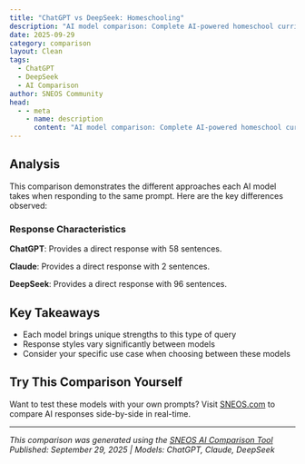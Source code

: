 ```yaml
---
title: "ChatGPT vs DeepSeek: Homeschooling"
description: "AI model comparison: Complete AI-powered homeschool curriculum design for different grade levels..."
date: 2025-09-29
category: comparison
layout: Clean
tags:
  - ChatGPT
  - DeepSeek
  - AI Comparison
author: SNEOS Community
head:
  - - meta
    - name: description
      content: "AI model comparison: Complete AI-powered homeschool curriculum design for different grade levels..."
---
```


<ChatComparison
  title="ChatGPT vs DeepSeek: Homeschooling"
  prompt="Complete AI-powered homeschool curriculum design for different grade levels"
  :responses='{
    "ChatGPT": "Creating a comprehensive AI-powered homeschool curriculum involves integrating artificial intelligence tools and resources tailored to various grade levels, ensuring personalized, adaptive, and engaging learning experiences. Below is a complete outline and design for AI-powered homeschool curricula across Elementary, Middle, and High School levels.\n\n---\n\n## 1. **Curriculum Overview**\n\n### Objectives:\n- Personalized learning tailored to student\u0027s pace and interests.\n- Adaptive assessment and feedback using AI.\n- Integration of multidisciplinary subjects with technology.\n- Development of critical thinking, creativity, and digital literacy.\n\n---\n\n## 2. **Grade Level Breakdown**\n\n### A. Elementary School (Grades K-5)\n**Focus:** Foundational skills in literacy, numeracy, science, social studies, creativity, and social-emotional learning.\n\n**AI Tools/Features:**\n- Speech-to-text and text-to-speech for reading and writing assistance.\n- Adaptive math apps (e.g., DreamBox, Prodigy).\n- Interactive story generators and reading comprehension aids.\n- AI-driven social-emotional learning platforms.\n- Virtual science labs and exploration activities.\n- Gamified learning modules.\n\n**Sample Weekly Schedule:**\n| Subject            | AI Integration Example                          | Time per week |\n|--------------------|------------------------------------------------|---------------|\n| Reading \u0026 Writing  | AI tutor with NLP for reading fluency and writing prompts | 4 hours       |\n| Math               | Adaptive math games with personalized difficulty | 4 hours       |\n| Science            | Virtual science experiments and AI chatbots for Q\u0026A | 2 hours       |\n| Social Studies     | AI-powered interactive maps and history stories | 1.5 hours     |\n| Art \u0026 Creativity   | AI-assisted drawing apps and music creation tools | 1.5 hours     |\n| Social-Emotional Learning | Emotion recognition games and digital mindfulness sessions | 1 hour        |\n\n---\n\n### B. Middle School (Grades 6-8)\n**Focus:** Building critical thinking, deeper subject knowledge, introduction to coding and data literacy.\n\n**AI Tools/Features:**\n- Intelligent tutoring systems for math and science (e.g., Khan Academy with AI).\n- AI-driven writing enhancement tools.\n- Coding platforms with AI mentors (e.g., Code.org with AI hints).\n- Data analysis and visualization using beginner-friendly AI tools.\n- AI-based research assistants for project work.\n- Virtual reality (VR) historical reconstructions and science models.\n\n**Sample Weekly Schedule:**\n| Subject            | AI Integration Example                          | Time per week |\n|--------------------|------------------------------------------------|---------------|\n| English Language Arts | AI writing assistants and literature analysis | 4 hours       |\n| Math               | Adaptive problem solvers and personalized lessons | 4 hours       |\n| Science            | AI-powered simulations and virtual labs          | 3 hours       |\n| Social Studies     | Interactive timelines and AI-facilitated debates | 2 hours       |\n| Computer Science   | AI-guided coding lessons and problem-solving      | 2 hours       |\n| Electives (Art, Music, etc.) | AI creativity tools and virtual instruments   | 2 hours       |\n\n---\n\n### C. High School (Grades 9-12)\n**Focus:** Advanced subject mastery, exam preparation, STEM integration, college/career readiness.\n\n**AI Tools/Features:**\n- Advanced AI tutors for calculus, physics, chemistry.\n- AI-powered essay grading and feedback systems.\n- Personalized SAT/ACT/GRE preparation platforms.\n- AI-assisted research databases and citation management.\n- Machine learning and AI coursework with hands-on projects.\n- Career guidance chatbots and virtual internships.\n\n**Sample Weekly Schedule:**\n| Subject            | AI Integration Example                              | Time per week |\n|--------------------|----------------------------------------------------|---------------|\n| English Literature \u0026 Composition | AI essay feedback and literary analysis tools         | 5 hours       |\n| Mathematics        | Personalized advanced math tutoring and problem sets | 5 hours       |\n| Science (Biology, Chemistry, Physics) | AI virtual labs and complex simulations                 | 5 hours       |\n| Social Studies     | AI-facilitated research projects and critical discussions | 3 hours       |\n| Computer Science \u0026 AI | Hands-on AI projects and coding mentorship            | 3 hours       |\n| Electives \u0026 Career Prep | AI career counseling and resume building apps          | 2 hours       |\n\n---\n\n## 3. **Assessment and Feedback**\n\n- Continuous formative assessments through AI analytics.\n- Adaptive tests to measure concept mastery.\n- Portfolio creation with AI curating progress.\n- Real-time feedback and customized learning path adjustments.\n- Parent/teacher dashboards with actionable insights.\n\n---\n\n## 4. **Implementation Considerations**\n\n- Select AI platforms with strong data privacy and security.\n- Incorporate offline activities to balance screen time.\n- Allow flexibility to adapt based on student\u2019s preferences and goals.\n- Provide training for parents/educators to use AI tools effectively.\n\n---\n\n## 5. **Example AI Tools \u0026 Platforms**\n\n| Grade Level       | Recommended AI Tools                         |\n|-------------------|---------------------------------------------|\n| Elementary        | Khan Academy Kids, DreamBox, Epic!, Osmo ABCs |\n| Middle School     | Khan Academy, Grammarly, Code.org, Labster     |\n| High School       | Coursera AI courses, OpenAI ChatGPT for tutoring, Turnitin, Brilliant.org |\n\n---\n\nBy leveraging AI-powered adaptive learning, virtual labs, personalized tutors, and data-driven feedback, this homeschool curriculum can deliver a rich and individualized educational experience tailored to the needs of each grade level.",
    "DeepSeek": "Of course. Here is a comprehensive, AI-powered homeschool curriculum design for different grade levels. This guide is structured to be a flexible framework that leverages AI as a co-educator, personal tutor, and creative partner, while emphasizing the irreplaceable role of the human parent/guide.\n\n### **Core Philosophy: The AI-Powered Homeschool**\n\nThe goal is not to replace the parent, but to augment their capabilities. AI handles administrative tasks, generates creative content, provides instant feedback, and personalizes learning paths. The parent remains the primary mentor, emotional guide, and facilitator of deep, meaningful discussions and real-world experiences.\n\n---\n\n### **The AI Toolkit: Your Digital Teaching Assistants**\n\n*   **Large Language Models (LLMs):** ChatGPT, Claude, Gemini, etc. These are your core tools for lesson generation, explanation, and Q\u0026A.\n*   **AI Tutors:** Khanmigo, Khan Academy\u0027s AI, or custom GPTs designed for tutoring in specific subjects.\n*   **Creative \u0026 Multimedia AI:**\n    *   **Image Generators:** Midjourney, DALL-E, Stable Diffusion (for creating illustrations, historical scenes, science diagrams).\n    *   **Audio AI:** ElevenLabs (for generating narrations, character voices), Suno/AudioGen (for creating music/soundscapes).\n    *   **Video AI:** Platforms like Heygen or Pictory for creating short educational clips.\n*   **Administrative AI:** Use ChatGPT or Claude to generate schedules, track learning objectives, and create assessments.\n\n---\n\n### **Curriculum Design by Grade Level**\n\nThis design follows a **Project-Based Learning (PBL)** model, ideal for integrating multiple subjects and leveraging AI\u0027s strengths. Each level includes a sample \u0022Unit Hook\u0022 to demonstrate the approach.\n\n---\n\n### **Level 1: Early Elementary (K-2nd Grade)**\n**Theme: \u0022Wonder \u0026 Discovery\u0022**\n\n*   **Focus:** Foundational literacy and numeracy, social skills, exploration of the immediate world.\n*   **AI\u0027s Role:** Storyteller, game creator, visual aid generator, patient practice partner.\n\n| Subject | AI-Powered Activities \u0026 Prompts |\n| :--- | :--- |\n| **Literacy** | **Prompt:** \u0022Act as a friendly reading tutor for a 6-year-old. Help me teach the phoneme /sh/. Provide 5 example words, a silly sentence using them, and a short, engaging practice activity.\u0022 \u003Cbr\u003E **Activity:** Use an AI image generator to create custom illustrations for a story the child dictates. |\n| **Math** | **Prompt:** \u0022Create a fun, interactive game for practicing addition up to 10. Use a theme about dinosaurs collecting eggs.\u0022 \u003Cbr\u003E **Activity:** Generate simple word problems featuring the child\u0027s favorite toys or characters. |\n| **Science** | **Prompt:** \u0022Explain the life cycle of a butterfly in simple terms for a 1st grader. Then, suggest a hands-on activity we can do in the garden to observe insects.\u0022 |\n| **Social Studies** | **Prompt:** \u0022Generate a short script for a puppet show about what a community helper, like a firefighter or librarian, does.\u0022 |\n| **Art/Music** | **Prompt:** \u0022Give me instructions for a process art project using only recycled materials like cardboard tubes and old magazines.\u0022 \u003Cbr\u003E **Activity:** Use an AI music tool to generate a simple, happy melody and have the child draw what it sounds like. |\n\n**Sample Unit: \u0022Our Neighborhood Heroes\u0022**\n*   **Hook:** \u0022Who are the helpers in our town? Let\u0027s find out and thank them!\u0022\n*   **AI Use:** Generate a custom story about a day in the life of a mail carrier. Create a map of your neighborhood. Design thank you cards for local heroes using AI image generator.\n\n---\n\n### **Level 2: Upper Elementary (3rd-5th Grade)**\n**Theme: \u0022Exploration \u0026 Systems\u0022**\n\n*   **Focus:** Building fluency in reading and math, understanding cause and effect, developing research skills.\n*   **AI\u0027s Role:** Research assistant, creative writer, quiz generator, debate opponent.\n\n| Subject | AI-Powered Activities \u0026 Prompts |\n| :--- | :--- |\n| **Literacy** | **Prompt:** \u0022My 4th grader is reading *Charlotte\u0027s Web*. Generate 5 discussion questions that focus on character motivation and theme. Then, help us outline a short book report.\u0022 |\n| **Math** | **Prompt:** \u0022We are learning about fractions. Create a real-world word problem involving a recipe that needs to be doubled. Then, provide a step-by-step solution.\u0022 |\n| **Science** | **Prompt:** \u0022Explain the water cycle as if you are a drop of water going on an adventure. Include the terms evaporation, condensation, and precipitation in your story.\u0022 |\n| **Social Studies** | **Prompt:** \u0022Simulate a debate between a Patriot and a Loyalist in the American Colonies. I will play one side, and you play the other.\u0022 |\n| **Art/Music** | **Prompt:** \u0022Describe the artistic style of Van Gogh and then suggest a project where we can recreate *The Starry Night* using a different medium, like torn paper or clay.\u0022 |\n\n**Sample Unit: \u0022Eco-Warriors: Designing a Green City\u0022**\n*   **Hook:** \u0022You\u0027ve been hired to design a city of the future that is sustainable and eco-friendly. What will you include?\u0022\n*   **AI Use:** Research renewable energy sources with an AI tutor. Use an AI image generator to create blueprints and models of the green city. Write a persuasive speech to the \u0022city council\u0022 (the parents) advocating for the plan.\n\n---\n\n### **Level 3: Middle School (6th-8th Grade)**\n**Theme: \u0022Analysis \u0026 Argument\u0022**\n\n*   **Focus:** Critical thinking, analytical writing, understanding complex systems, personal responsibility.\n*   **AI\u0027s Role:** Socratic debate partner, editor, data analyst, project manager.\n\n| Subject | AI-Powered Activities \u0026 Prompts |\n| :--- | :--- |\n| **Literacy** | **Prompt:** \u0022Here is a draft of my student\u0027s persuasive essay. Provide constructive feedback on the strength of their thesis statement and evidence. Do not rewrite it for them.\u0022 |\n| **Math** | **Prompt:** \u0022We are studying linear equations. Generate a set of data about video game scores over time. Then, guide me through the process of plotting the data and finding the line of best fit.\u0022 |\n| **Science** | **Prompt:** \u0022Act as a fellow scientist. I have an hypothesis that plants grow better with classical music. Help me design a controlled experiment to test this, identifying the variables.\u0022 |\n| **Social Studies** | **Prompt:** \u0022Simulate a press conference with Julius Caesar. I am a Roman journalist. I will ask you questions, and you must answer in character based on historical facts.\u0022 |\n| **Coding/Electives** | **Prompt:** \u0022I want to learn the basics of Python. Create a simple, step-by-step coding project to build a text-based adventure game.\u0022 |\n\n**Sample Unit: \u0022The Propaganda Project\u0022**\n*   **Hook:** \u0022How are we influenced by the media we consume? You will deconstruct a modern advertising campaign and create your own with a positive message.\u0022\n*   **AI Use:** Analyze historical and modern propaganda techniques with an AI. Use an AI image generator to create mock-ups of advertisements. Draft and refine a script for a public service announcement.\n\n---\n\n### **Level 4: High School (9th-12th Grade)**\n**Theme: \u0022Synthesis \u0026 Specialization\u0022**\n\n*   **Focus:** Mastery of subjects, college/career preparedness, independent research, developing a worldview.\n*   **AI\u0027s Role:** University-level tutor, research collaborator, career counselor, personal statement coach.\n\n| Subject | AI-Powered Activities \u0026 Prompts |\n| :--- | :--- |\n| **Literacy** | **Prompt:** \u0022Analyze the use of symbolism in *The Great Gatsby*. Provide a detailed paragraph, and then challenge my interpretation with a counter-argument to deepen my analysis.\u0022 |\n| **Math** | **Prompt:** \u0022Explain the practical application of Calculus in the field of robotics. Then, work through a sample optimization problem with me step-by-step.\u0022 |\n| **Science** | **Prompt:** \u0022I am conducting a research project on CRISPR gene editing. Help me summarize the current scientific literature and identify the key ethical debates surrounding this technology.\u0022 |\n| **Social Studies** | **Prompt:** \u0022Simulate a Model UN debate on climate change. You will represent the economic interests of a developing nation, while I represent a developed nation.\u0022 |\n| **College Prep** | **Prompt:** \u0022Review the bullet points from my extracurricular activities and help me brainstorm compelling narratives for my Common App essay.\u0022 |\n\n**Sample Unit: \u0022The Startup Incubator\u0022**\n*   **Hook:** \u0022Identify a real-world problem and develop a viable business plan for a startup that solves it.\u0022\n*   **AI Use:** Conduct market analysis using AI to summarize trends. Use AI to create a financial model and projections. Design a logo and branding with an AI image generator. Practice the \u0022pitch\u0022 by having the AI act as a skeptical venture capitalist.\n\n---\n\n### **The Weekly Flow: A Dynamic Schedule**\n\nDon\u0027t create a rigid, minute-by-minute schedule. Instead, use a dynamic flow.\n\n*   **Morning Block (Core Skills):** Use AI tutors for personalized math and language arts practice. The parent reviews progress reports generated by the AI.\n*   **Project Block (Integrated Learning):** 2-3 hours dedicated to the current PBL unit. This is where students use AI for research, creation, and design.\n*   **Skill \u0026 Enrichment Block:** Foreign language practice (using AI conversation partners), coding, music, art, or physical education.\n*"
  }'
  published-date="16:28"
/>

## Analysis

This comparison demonstrates the different approaches each AI model takes when responding to the same prompt. Here are the key differences observed:

### Response Characteristics

**ChatGPT**: Provides a direct response with 58 sentences. 

**Claude**: Provides a direct response with 2 sentences. 

**DeepSeek**: Provides a direct response with 96 sentences. 

## Key Takeaways

- Each model brings unique strengths to this type of query
- Response styles vary significantly between models
- Consider your specific use case when choosing between these models

## Try This Comparison Yourself

Want to test these models with your own prompts? Visit [SNEOS.com](https://sneos.com) to compare AI responses side-by-side in real-time.

---

*This comparison was generated using the [SNEOS AI Comparison Tool](https://sneos.com)*
*Published: September 29, 2025 | Models: ChatGPT, Claude, DeepSeek*
